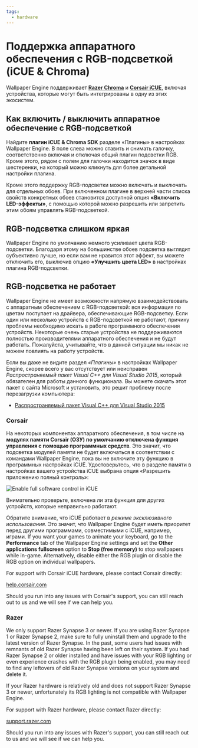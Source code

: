 ```yaml
---
tags:
  - hardware
---
```


# Поддержка аппаратного обеспечения с RGB-подсветкой (iCUE & Chroma)

Wallpaper Engine поддерживает [**Razer Chroma**](https://www.razer.com/chroma) и [**Corsair iCUE**](https://www.corsair.com/icue), включая устройства, которые могут быть интегрированы в одну из этих экосистем.

## Как включить / выключить аппаратное обеспечение с RGB-подсветкой

Найдите **плагин iCUE & Chroma SDK** разделе «Плагины» в настройках Wallpaper Engine. В поле слева можно ставить и снимать галочку, соответственно включая и отключая общий плагин подсветки RGB. Кроме этого, рядом с полем для галочки находится значок в виде шестеренки, на который можно кликнуть для более детальной настройки плагина.

Кроме этого поддержку RGB-подсветки можно включать и выключать для отдельных обоев. При включенном плагине в верхней части списка свойств конкретных обоев становится доступной опция **«Включить LED-эффекты»**, с помощью которой можно разрешить или запретить этим обоям управлять RGB-подсветкой.

## RGB-подсветка слишком яркая

Wallpaper Engine по умолчанию немного усиливает цвета RGB-подсветки. Благодаря этому на большинстве обоев подсветка выглядит субъективно лучше, но если вам не нравится этот эффект, вы можете отключить его, выключив опцию **«Улучшить цвета LED»** в настройках плагина RGB-подсветки.

## RGB-подсветка не работает

Wallpaper Engine не имеет возможности напрямую взаимодействовать с аппаратным обеспечением с RGB-подсветкой: вся информация по цветам поступает на драйвера, обеспечивающие RGB-подсветку. Если один или несколько устройств с RGB-подсветкой не работают, причину проблемы необходимо искать в работе программного обеспечения устройств. Некоторые очень старые устройства не поддерживаются полностью производителями аппаратного обеспечения и не будут работать. Пожалуйста, учитывайте, что в данной ситуации мы никак не можем повлиять на работу устройств.

Если вы даже не видите раздел *«Плагины»* в настройках Wallpaper Engine, скорее всего у вас отсутствует или неисправен *Распространяемый пакет Visual C++ для Visual Studio 2015*, который обязателен для работы данного функционала. Вы можете скачать этот пакет с сайта Microsoft и установить, это решит проблему после перезагрузки компьютера:

* [Распространяемый пакет Visual C++ для Visual Studio 2015](https://www.microsoft.com/download/details.aspx?id=48145)

### Corsair

На некоторых компонентах аппаратного обеспечения, в том числе на **модулях памяти Corsair (ОЗУ) по умолчанию отключена функция управления с помощью программных средств**. Это значит, что подсветка модулей памяти не будет включаться в соответствии с командами Wallpaper Engine, пока вы не включите эту функцию в программных настройках iCUE. Удостоверьтесь, что в разделе памяти в настройках вашего устройства iCUE выбрана опция «Разрешить приложению полный контроль»:

![Enable full software control in iCUE](./icue.png)

Внимательно проверьте, включена ли эта функция для других устройств, которые неправильно работают.

Обратите внимание, что iCUE работает в *режиме эксклюзивного использования*. Это значит, что Wallpaper Engine будет иметь приоритет перед другими программами, совместимыми с iCUE, например, играми. If you want your games to animate your keyboard, go to the **Performance** tab of the Wallpaper Engine settings and set the **Other applications fullscreen** option to **Stop (free memory)** to stop wallpapers while in-game. Alternatively, disable either the RGB plugin or disable the RGB option on individual wallpapers.

For support with Corsair iCUE hardware, please contact Corsair directly:

[help.corsair.com](https://help.corsair.com/)

Should you run into any issues with Corsair's support, you can still reach out to us and we will see if we can help you.

### Razer
We only support Razer Synapse 3 or newer. If you are using Razer Synapse 1 or Razer Synapse 2, make sure to fully uninstall them and upgrade to the latest version of Razer Synapse. In the past, some users had issues with remnants of old Razer Synapse having been left on their system. If you had Razer Synapse 2 or older installed and have issues with your RGB lighting or even experience crashes with the RGB plugin being enabled, you may need to find any leftovers of old Razer Synapse versions on your system and delete it.

If your Razer hardware is relatively old and does not support Razer Synapse 3 or newer, unfortunately its RGB lighting is not compatible with Wallpaper Engine.

For support with Razer hardware, please contact Razer directly:

[support.razer.com](https://support.razer.com/)

Should you run into any issues with Razer's support, you can still reach out to us and we will see if we can help you.